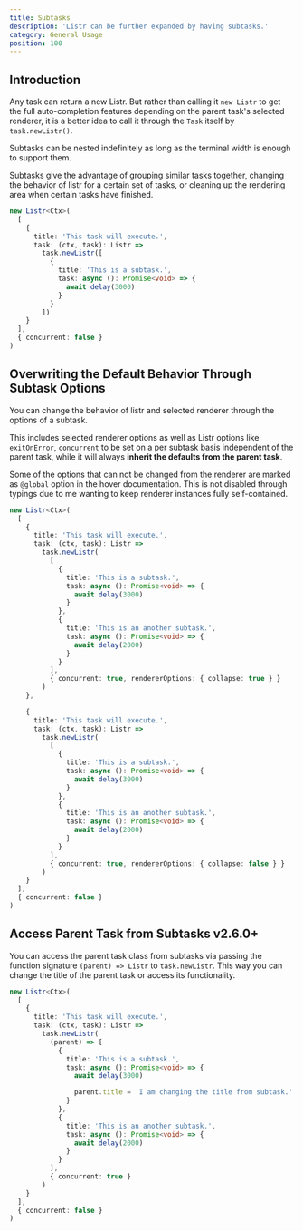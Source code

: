 ```yaml
---
title: Subtasks
description: 'Listr can be further expanded by having subtasks.'
category: General Usage
position: 100
---
```


## Introduction

Any task can return a new Listr. But rather than calling it `new Listr` to get the full auto-completion features depending on the parent task's selected renderer, it is a better idea to call it through the `Task` itself by `task.newListr()`.

Subtasks can be nested indefinitely as long as the terminal width is enough to support them.

Subtasks give the advantage of grouping similar tasks together, changing the behavior of listr for a certain set of tasks, or cleaning up the rendering area when certain tasks have finished.

```typescript
new Listr<Ctx>(
  [
    {
      title: 'This task will execute.',
      task: (ctx, task): Listr =>
        task.newListr([
          {
            title: 'This is a subtask.',
            task: async (): Promise<void> => {
              await delay(3000)
            }
          }
        ])
    }
  ],
  { concurrent: false }
)
```

<ExampleAlert :example="{ link: 'https://github.com/cenk1cenk2/listr2/tree/master/examples/subtasks.example.ts', name: 'examples section' }"></ExampleAlert>

## Overwriting the Default Behavior Through Subtask Options

You can change the behavior of listr and selected renderer through the options of a subtask.

This includes selected renderer options as well as Listr options like `exitOnError`, `concurrent` to be set on a per subtask basis independent of the parent task, while it will always **inherit the defaults from the parent task**.

Some of the options that can not be changed from the renderer are marked as `@global` option in the hover documentation. This is not disabled through typings due to me wanting to keep renderer instances fully self-contained.

```typescript
new Listr<Ctx>(
  [
    {
      title: 'This task will execute.',
      task: (ctx, task): Listr =>
        task.newListr(
          [
            {
              title: 'This is a subtask.',
              task: async (): Promise<void> => {
                await delay(3000)
              }
            },
            {
              title: 'This is an another subtask.',
              task: async (): Promise<void> => {
                await delay(2000)
              }
            }
          ],
          { concurrent: true, rendererOptions: { collapse: true } }
        )
    },

    {
      title: 'This task will execute.',
      task: (ctx, task): Listr =>
        task.newListr(
          [
            {
              title: 'This is a subtask.',
              task: async (): Promise<void> => {
                await delay(3000)
              }
            },
            {
              title: 'This is an another subtask.',
              task: async (): Promise<void> => {
                await delay(2000)
              }
            }
          ],
          { concurrent: true, rendererOptions: { collapse: false } }
        )
    }
  ],
  { concurrent: false }
)
```

## Access Parent Task from Subtasks <badge>v2.6.0+</badge>

You can access the parent task class from subtasks via passing the function signature `(parent) => Listr` to `task.newListr`. This way you can change the title of the parent task or access its functionality.

<IssueLink issue="141"></IssueLink>

```typescript
new Listr<Ctx>(
  [
    {
      title: 'This task will execute.',
      task: (ctx, task): Listr =>
        task.newListr(
          (parent) => [
            {
              title: 'This is a subtask.',
              task: async (): Promise<void> => {
                await delay(3000)

                parent.title = 'I am changing the title from subtask.'
              }
            },
            {
              title: 'This is an another subtask.',
              task: async (): Promise<void> => {
                await delay(2000)
              }
            }
          ],
          { concurrent: true }
        )
    }
  ],
  { concurrent: false }
)
```
